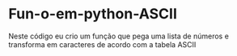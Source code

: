 # Fun-o-em-python-ASCII
Neste código eu crio um função que pega uma lista de números e transforma em caracteres de acordo com a tabela ASCII
